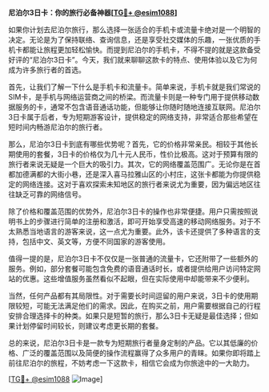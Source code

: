 **尼泊尔3日卡：你的旅行必备神器[[TG💪+ @esim1088](https://t.me/s/esim1088)]**

如果你计划去尼泊尔旅行，那么选择一张适合的手机卡或流量卡绝对是一个明智的决定。无论是为了保持联络、查询信息，还是享受社交媒体的乐趣，一张优质的手机卡都能让旅程更加轻松愉快。而提到尼泊尔的手机卡，不得不提的就是这款备受好评的“尼泊尔3日卡”。今天，我们就来聊聊这款卡的特点、使用体验以及它为何成为许多旅行者的首选。

首先，让我们了解一下什么是手机卡和流量卡。简单来说，手机卡就是我们常说的SIM卡，是手机与网络运营商之间的桥梁。而流量卡则是一种专门用于提供移动数据服务的卡，通常不包含语音通话功能，但能够让你随时随地连接互联网。尼泊尔3日卡属于后者，专为短期游客设计，提供稳定的网络支持，非常适合那些希望在短时间内畅游尼泊尔的旅行者。

那么，尼泊尔3日卡到底有哪些优势呢？首先，它的价格非常亲民。相较于其他长期使用的套餐，3日卡的价格仅为几十元人民币，性价比极高。这对于预算有限的旅行者来说无疑是一个巨大的吸引力。其次，它的网络覆盖范围广。无论你是在首都加德满都的大街小巷，还是深入喜马拉雅山区的小村庄，这张卡都能为你提供稳定的网络连接。这对于喜欢探索未知地区的旅行者来说尤为重要，因为偏远地区往往缺乏可靠的网络信号。

除了价格和覆盖范围的优势外，尼泊尔3日卡的操作也非常便捷。用户只需按照说明书上的步骤进行简单的注册和激活，即可开始享受高速的移动网络服务。对于不太熟悉当地语言的游客来说，这一点尤为重要。此外，该卡还提供了多种语言的支持，包括中文、英文等，方便不同国家的游客使用。

值得一提的是，尼泊尔3日卡不仅仅是一张普通的流量卡，它还附带了一些额外的服务。例如，部分套餐可能包含免费的语音通话时长，或者提供给用户访问特定网站的优惠。这些增值服务虽然看似不起眼，但在实际使用中却能带来不少便利。

当然，任何产品都有其局限性。对于需要长时间逗留的用户来说，3日卡的使用期限较短，可能无法满足他们的需求。因此，在购买之前，用户需要根据自己的行程安排合理选择卡的种类。如果只是短暂的旅行，那么3日卡无疑是最佳选择；但如果计划停留时间较长，则建议考虑更长期的套餐。

总的来说，尼泊尔3日卡是一款专为短期旅行者量身定制的产品。它以其低廉的价格、广泛的覆盖范围以及简便的操作流程赢得了众多用户的青睐。如果你即将踏上前往尼泊尔的旅程，不妨考虑一下这款卡，相信它会成为你旅途中的一大助力。

[[TG💪+ @esim1088](https://t.me/s/esim1088) ![Image](https://i.postimg.cc/4NQfJmqS/Snipaste-2025-05-13-00-14-12.png)]